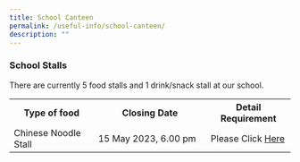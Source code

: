 ```yaml
---
title: School Canteen
permalink: /useful-info/school-canteen/
description: ""
---
```

<h3>School Stalls</h3>

There are currently 5 food stalls and 1 drink/snack stall at our school.
<table style="width:100%">
<tbody>
<tr>
<th style="width:30%">Type of food</th>
<th style="width:40%">Closing Date</th>
<th style="width:40%">Detail Requirement</th>
</tr>
<tr>
	<td>Chinese Noodle Stall</td>
<td>15 May 2023, 6.00 pm<br></td>
<td>Please Click <a href="https://ahmadibrahimsec.moe.edu.sg/school-canteen-advertisement-01/">Here</a></td>
</tr></tbody></table>